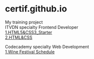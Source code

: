 # certif.github.io
My training project</br>
ITVDN specialty Frontend Developer</br>
<a href="https://certif.github.io/1.HTML5&CSS3_Starter/">1.HTML5&CSS3_Starter</a></br>
<a href="https://certif.github.io/2.HTML%26CSS/">2.HTML&CSS</a></br>

Codecademy specialty Web Development</br>
<a href="https://certif.github.io/Wine Festival Schedule/">1.Wine Festival Schedule</a></br>

